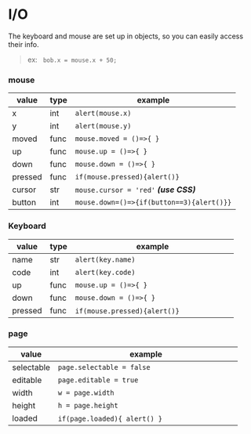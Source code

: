 # I/O

The keyboard and mouse are set up in objects, so you can easily access their info.

> ex: &nbsp; `bob.x = mouse.x + 50;`

### mouse
value | type | example
--- | --- |---
x | int | `alert(mouse.x)`
y | int | `alert(mouse.y)`
moved | func | `mouse.moved = ()=>{ }`
up | func | `mouse.up = ()=>{ }`
down | func | `mouse.down = ()=>{ }`
pressed | func | `if(mouse.pressed){alert()}`
cursor | str | `mouse.cursor = 'red'` ***(use CSS)***
button | int | `mouse.down=()=>{if(button==3){alert()}}`


### Keyboard
value | type | example
--- | --- |---
name | str | `alert(key.name)`
code | int | `alert(key.code)`
up | func | `mouse.up = ()=>{ }`
down | func | `mouse.down = ()=>{ }`
pressed | func | `if(mouse.pressed){alert()}` &nbsp; &nbsp; &nbsp;  &nbsp; &nbsp; &nbsp; &nbsp; &nbsp; &nbsp;  &nbsp; &nbsp; &nbsp;

### page
value | example
 --- | ---
selectable | `page.selectable = false`
editable | `page.editable = true`
width | `w = page.width`
height | `h = page.height`
loaded | `if(page.loaded){ alert() }`  &nbsp;  &nbsp; &nbsp; &nbsp; &nbsp; &nbsp; &nbsp;  &nbsp; &nbsp; &nbsp; &nbsp; &nbsp;  &nbsp; &nbsp; &nbsp;  &nbsp; &nbsp;
